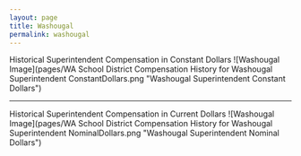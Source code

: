 ```yaml
---
layout: page
title: Washougal
permalink: washougal
---
```



Historical Superintendent Compensation in Constant Dollars
![Washougal Image](pages/WA School District Compensation History for Washougal Superintendent ConstantDollars.png "Washougal Superintendent Constant Dollars")

___

Historical Superintendent Compensation in Current Dollars
![Washougal Image](pages/WA School District Compensation History for Washougal Superintendent NominalDollars.png "Washougal Superintendent Nominal Dollars")